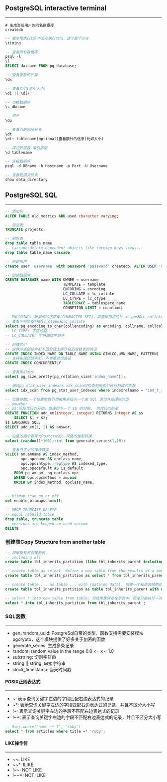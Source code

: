 ## PostgreSQL interactive terminal
---
```shell
# 生成当前用户的同名数据库
createdb
```
```sql
-- 我本地执行sql不显示执行时间，这个是个开关
\timing

-- 查看所有数据库
psql -l
\l
SELECT datname FROM pg_database;

-- 查看安装的扩展
\dx

-- 查看索引(索引大小)
\di || \di+

-- 切换数据库
\c dbname

-- 用户
\du

-- 查看当前库所有表
\dt
\dt+ tablename(optional)查看额外的信息(比如大小)

-- 描述数据表 索引类型
\d tablename

-- 连接数据库
psql -d DBname -h Hostname -p Port -U Username

-- 查看数据文件夹
show data_directory
```

## PostgreSQL SQL
---
```sql
-- 添加列
ALTER TABLE old_metrics ADD used character varying;

-- 清空表
TRUNCATE projects;

-- 删除表
drop table table_name
-- cascade:delete dependent objects like foreign keys views...
drop table table_name cascade

-- 创建用户
create user 'username' with password 'password' createdb; ALTER USER 'username' WITH SUPERUSER;

-- 创建数据库
CREATE DATABASE name WITH OWNER = username
                          TEMPLATE = template
                          ENCODING = encoding
                          LC_COLLATE = lc_collate
                          LC_CTYPE = lc_ctype
                          TABLESPACE = tablespace_name
                          CONNETION LIMIT = connlimit
                          
-- ENCODING: 数据库的字符集(CHARACTER SET)，需要和指定的lc_ctype和lc_collate必须兼容。
-- 查看字符集支持的lc_ctype和lc_collate
select pg_encoding_to_char(collencoding) as encoding, collname, collcollate, collctype from pg_collation;
-- LC_TYPE: 字符分类
-- LC_COLLATE: 字符串排序顺序

-- 创建索引
-- 这种方式创建索引不适合线上操作会造成锁表的情况
CREATE INDEX INDEX_NAME ON TABLE_NAME USING GIN(COLUMN_NAME, PATTERN)
-- 支持在线创建索引，不堵塞其他会话
CREATE INDEX CONCURRENTLY

-- 查看索引大小
select pg_size_pretty(pg_relation_size('index_name'));

-- 通过pg_stat_user_indexes.idx_scan可检查利用索引进行扫描的次数
select idx_scan from pg_stat_user_indexes where indexrelname = 'ind_t_id';

-- 位置参数:一个位置参数引用被用来指示一个由 SQL 语句外部提供的值
-- $number
-- $$:实际代码的开始，当遇到下一个 $$ 的时候， 为代码的结束
CREATE FUNCTION add_em(integer, integer) RETURNS integer AS $$
    SELECT $1 + $2;
$$ LANGUAGE SQL;
SELECT add_em(1, 2) AS answer;

-- 这里的两个冒号为PostgreSQL-风格的类型转换
select (random()*100)::int from generate_series(1,10);

-- 查看已定义的操作符类
SELECT am.amname AS index_method,
       opc.opcname AS opclass_name,
       opc.opcintype::regtype AS indexed_type,
       opc.opcdefault AS is_default
    FROM pg_am am, pg_opclass opc
    WHERE opc.opcmethod = am.oid
    ORDER BY index_method, opclass_name;
    
    
-- bitmap scan on or off   
set enable_bitmapscan=off;

-- DROP TRUNCATE DELETE
-- equal rebuild table
drop table, truncate table
-- versions are keeped so need vacuum
DELETE
```

### 创建表Copy Structure from another table
```sql
-- 根据现有表创建新表
-- including all
create table tbl_inherits_partition (like tbl_inherits_parent including constraints including indexes including defaults);

-- create table as select: define a new table from the results of a query
create table tbl_inherits_partition as select * from tbl_inherits_parent;

-- create table ... as table ... with {data|no data}: 创建一个和原表结构相同的新表，保留或不保留数据，但是不会继承原表的约束，索引等。
create table tbl_inherits_partition as table tbl_inherits_parent with data;

-- select * into new_table from table: 将结果集保存在新表中，但是只能执行一次。
select * into tbl_inherits_partition from tbl_inherits_parent ;
```

### SQL函数
---
+ gen_random_uuid: PostgreSql自带的类型，函数支持需要安装模块pgcrypto，这个模块提供了好多关于加密的函数
+ generate_series: 生成多条记录
+ random: random value in the range 0.0 <= x < 1.0
+ substring: 切割字符串
+ string || string: 串接字符串
+ clock_timestamp: 当天时间戳

#### POSIX正则表达式
---
+ ~: 表示查询关键字左边的字段匹配右边表达式的记录
+ ~*: 表示查询关键字左边的字段匹配右边表达式的记录，并且不区分大小写
+ !~: 表示查询关键字左边的字段不匹配右边表达式的记录
+ !~*: 表示查询关键字左边的字段不匹配右边表达式的记录，并且不区分大小写
```sql
-- User.where("name ~* ?", 'ruby')
select * from articles where title ~* 'ruby';
```

#### LIKE操作符
---
+ ~~: LIKE
+ ~~*: ILIKE
+ !~~: NOT LIKE
+ !~~*: NOT ILIKE
